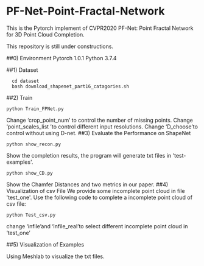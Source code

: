 # PF-Net-Point-Fractal-Network
This is the Pytorch implement of CVPR2020 PF-Net: Point Fractal Network for 3D Point Cloud Completion. 

This repository is still under constructions.

##0) Environment
Pytorch 1.0.1
Python 3.7.4

##1) Dataset
```
  cd dataset
  bash download_shapenet_part16_catagories.sh
```
##2) Train
```
python Train_FPNet.py 
```
Change ‘crop_point_num’ to control the number of missing points.
Change ‘point_scales_list ’to control different input resolutions.
Change ‘D_choose’to control without using D-net.
##3) Evaluate the Performance on ShapeNet
```
python show_recon.py
```
Show the completion results, the program will generate txt files in 'test-examples'.
```
python show_CD.py
```
Show the Chamfer Distances and two metrics in our paper.
##4) Visualization of csv File
We provide some incomplete point cloud in file 'test_one'. Use the following code to complete a incomplete point cloud of csv file:
```
python Test_csv.py
```
change ‘infile’and  ‘infile_real’to select different incomplete point cloud in ‘test_one’

##5) Visualization of Examples

Using Meshlab to visualize  the txt files.
